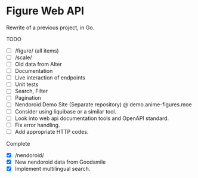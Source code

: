 # Figure Web API

Rewrite of a previous project, in Go.

TODO
- [ ] /figure/ (all items)
- [ ] /scale/
- [ ] Old data from Alter
- [ ] Documentation
- [ ] Live interaction of endpoints
- [ ] Unit tests
- [ ] Search, Filter
- [ ] Pagination
- [ ] Nendoroid Demo Site (Separate repository) @ demo.anime-figures.moe
- [ ] Consider using liquibase or a similar tool.
- [ ] Look into web api documentation tools and OpenAPI standard.
- [ ] Fix error handling.
- [ ] Add appropriate HTTP codes.

Complete
- [x] /nendoroid/
- [x] New nendoroid data from Goodsmile
- [x] Implement multilingual search.
